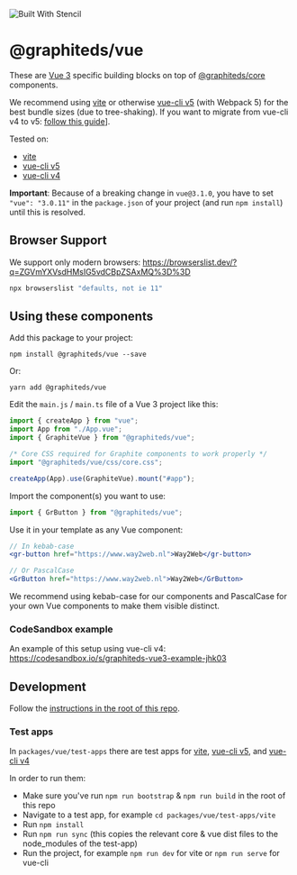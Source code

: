 ![Built With Stencil](https://img.shields.io/badge/-Built%20With%20Stencil-16161d.svg?logo=data%3Aimage%2Fsvg%2Bxml%3Bbase64%2CPD94bWwgdmVyc2lvbj0iMS4wIiBlbmNvZGluZz0idXRmLTgiPz4KPCEtLSBHZW5lcmF0b3I6IEFkb2JlIElsbHVzdHJhdG9yIDE5LjIuMSwgU1ZHIEV4cG9ydCBQbHVnLUluIC4gU1ZHIFZlcnNpb246IDYuMDAgQnVpbGQgMCkgIC0tPgo8c3ZnIHZlcnNpb249IjEuMSIgaWQ9IkxheWVyXzEiIHhtbG5zPSJodHRwOi8vd3d3LnczLm9yZy8yMDAwL3N2ZyIgeG1sbnM6eGxpbms9Imh0dHA6Ly93d3cudzMub3JnLzE5OTkveGxpbmsiIHg9IjBweCIgeT0iMHB4IgoJIHZpZXdCb3g9IjAgMCA1MTIgNTEyIiBzdHlsZT0iZW5hYmxlLWJhY2tncm91bmQ6bmV3IDAgMCA1MTIgNTEyOyIgeG1sOnNwYWNlPSJwcmVzZXJ2ZSI%2BCjxzdHlsZSB0eXBlPSJ0ZXh0L2NzcyI%2BCgkuc3Qwe2ZpbGw6I0ZGRkZGRjt9Cjwvc3R5bGU%2BCjxwYXRoIGNsYXNzPSJzdDAiIGQ9Ik00MjQuNywzNzMuOWMwLDM3LjYtNTUuMSw2OC42LTkyLjcsNjguNkgxODAuNGMtMzcuOSwwLTkyLjctMzAuNy05Mi43LTY4LjZ2LTMuNmgzMzYuOVYzNzMuOXoiLz4KPHBhdGggY2xhc3M9InN0MCIgZD0iTTQyNC43LDI5Mi4xSDE4MC40Yy0zNy42LDAtOTIuNy0zMS05Mi43LTY4LjZ2LTMuNkgzMzJjMzcuNiwwLDkyLjcsMzEsOTIuNyw2OC42VjI5Mi4xeiIvPgo8cGF0aCBjbGFzcz0ic3QwIiBkPSJNNDI0LjcsMTQxLjdIODcuN3YtMy42YzAtMzcuNiw1NC44LTY4LjYsOTIuNy02OC42SDMzMmMzNy45LDAsOTIuNywzMC43LDkyLjcsNjguNlYxNDEuN3oiLz4KPC9zdmc%2BCg%3D%3D&colorA=16161d&style=flat-square)

# @graphiteds/vue

These are [Vue 3](https://v3.vuejs.org/) specific building blocks on top of [@graphiteds/core](../core/README.md) components.

We recommend using [vite](https://vitejs.dev/) or otherwise [vue-cli v5](https://next.cli.vuejs.org/) (with Webpack 5) for the best bundle sizes (due to tree-shaking). If you want to migrate from vue-cli v4 to v5: [follow this guide](https://next.cli.vuejs.org/migrations/migrate-from-v4.html)].

Tested on:

- [vite](https://vitejs.dev/)
- [vue-cli v5](https://next.cli.vuejs.org/)
- [vue-cli v4](https://cli.vuejs.org/)

**Important**: Because of a breaking change in `vue@3.1.0`, you have to set `"vue": "3.0.11"` in the `package.json` of your project (and run `npm install`) until this is resolved.

## Browser Support

We support only modern browsers: https://browserslist.dev/?q=ZGVmYXVsdHMsIG5vdCBpZSAxMQ%3D%3D

```bash
npx browserslist "defaults, not ie 11"
```

## Using these components

Add this package to your project:

```shell
npm install @graphiteds/vue --save
```

Or:

```shell
yarn add @graphiteds/vue
```

Edit the `main.js` / `main.ts` file of a Vue 3 project like this:

```js
import { createApp } from "vue";
import App from "./App.vue";
import { GraphiteVue } from "@graphiteds/vue";

/* Core CSS required for Graphite components to work properly */
import "@graphiteds/vue/css/core.css";

createApp(App).use(GraphiteVue).mount("#app");
```

Import the component(s) you want to use:

```js
import { GrButton } from "@graphiteds/vue";
```

Use it in your template as any Vue component:

```jsx
// In kebab-case
<gr-button href="https://www.way2web.nl">Way2Web</gr-button>

// Or PascalCase
<GrButton href="https://www.way2web.nl">Way2Web</GrButton>
```

We recommend using kebab-case for our components and PascalCase for your own Vue components to make them visible distinct.

### CodeSandbox example

An example of this setup using vue-cli v4: https://codesandbox.io/s/graphiteds-vue3-example-jhk03

## Development

Follow the [instructions in the root of this repo](../../README.md).

### Test apps

In `packages/vue/test-apps` there are test apps for [vite](https://vitejs.dev/), [vue-cli v5](https://next.cli.vuejs.org/), and [vue-cli v4](https://cli.vuejs.org/)

In order to run them:

- Make sure you've run `npm run bootstrap` & `npm run build` in the root of this repo
- Navigate to a test app, for example `cd packages/vue/test-apps/vite`
- Run `npm install`
- Run `npm run sync` (this copies the relevant core & vue dist files to the node_modules of the test-app)
- Run the project, for example `npm run dev` for vite or `npm run serve` for vue-cli
